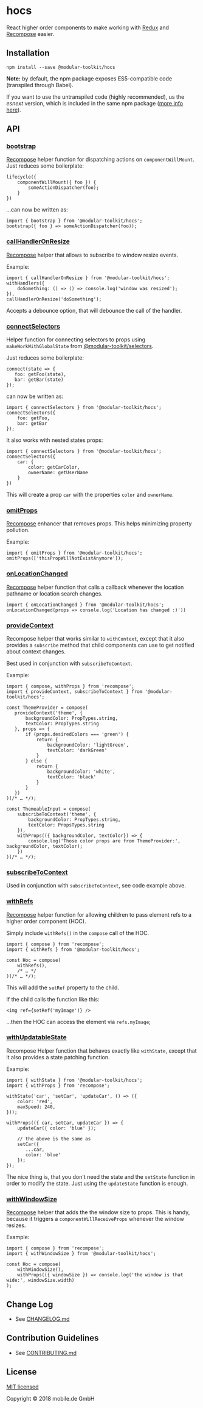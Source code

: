 # hocs

React higher order components to make working with [Redux](https://redux.js.org/) and 
[Recompose](https://github.com/acdlite/recompose) easier.

## Installation

    npm install --save @modular-toolkit/hocs

**Note:** by default, the npm package exposes ES5-compatible code (transpiled through Babel).

If you want to use the untranspiled code (highly recommended), us the *esnext* version, which is
included in the same npm package ([more info here](http://2ality.com/2017/06/pkg-esnext.html)).

## API

### [bootstrap](src/bootstrap.js)

[Recompose](https://github.com/acdlite/recompose) helper function for dispatching actions on `componentWillMount`.
Just reduces some boilerplate:

    lifecycle({
        componentWillMount({ foo }) {
            someActionDispatcher(foo);
        }
    })

…can now be written as:

    import { bootstrap } from '@modular-toolkit/hocs';
    bootstrap({ foo } => someActionDispatcher(foo));

### [callHandlerOnResize](src/callHandlerOnResize.js)


[Recompose](https://github.com/acdlite/recompose) helper that allows to subscribe to window resize events.

Example:

    import { callHandlerOnResize } from '@modular-toolkit/hocs';
    withHandlers({
        doSomething: () => () => console.log('window was resized');
    }),
    callHandlerOnResize('doSomething');

Accepts a debounce option, that will debounce the call of the handler.

### [connectSelectors](src/connectSelectors.js)

Helper function for connecting selectors to props using `makeWorkWithGlobalState`
from [@modular-toolkit/selectors](../selectors/README.md).

Just reduces some boilerplate:

    connect(state => {
       foo: getFoo(state),
       bar: getBar(state)
    });

can now be written as:

    import { connectSelectors } from '@modular-toolkit/hocs';
    connectSelectors({
        foo: getFoo,
        bar: getBar
    });

It also works with nested states props:

    import { connectSelectors } from '@modular-toolkit/hocs';
    connectSelectors({
        car: {
            color: getCarColor,
            ownerName: getUserName
        }
    })

This will create a prop `car` with the properties `color` and `ownerName`.

### [omitProps](src/omitProps.js)

[Recompose](https://github.com/acdlite/recompose) enhancer that removes props.
This helps minimizing property pollution.

Example:

    import { omitProps } from '@modular-toolkit/hocs';
    omitProps(['thisPropWillNotExistAnymore']);

### [onLocationChanged](src/onLocationChanged.js)


[Recompose](https://github.com/acdlite/recompose) helper function that calls a callback whenever the location pathname or location search changes.

    import { onLocationChanged } from '@modular-toolkit/hocs';
    onLocationChanged(props => console.log('Location has changed :)'))

### [provideContext](src/provideContext.js)

Recompose helper that works similar to `withContext`, except that it also provides a
`subscribe` method that child components can use to get notified about context changes.

Best used in conjunction with `subscribeToContext`.

Example:

    import { compose, withProps } from 'recompose';
    import { provideContext, subscribeToContext } from '@modular-toolkit/hocs';
    
    const ThemeProvider = compose(
       provideContext('theme', {
           backgroundColor: PropTypes.string,
           textColor: PropTypes.string
       }, props => {
           if (props.desiredColors === 'green') {
               return {
                   backgroundColor: 'lightGreen',
                   textColor: 'darkGreen'
               }
           } else {
               return {
                   backgroundColor: 'white',
                   textColor: 'black'
               }
           }
       })
    )(/* … */);

    const ThemeableInput = compose(
        subscribeToContext('theme', {
            backgroundColor: PropTypes.string,
            textColor: PropsTypes.string
        }),
        withProps(({ backgroundColor, textColor}) => {
            console.log('Those color props are from ThemeProvider:', backgroundColor, textColor);
        })
    )(/* … */);

### [subscribeToContext](src/subscribeToContext.js)

Used in conjunction with `subscribeToContext`, see code example above.

### [withRefs](src/withRefs.js)

[Recompose](https://github.com/acdlite/recompose) helper function for allowing children to pass element refs to a higher
order component (HOC).

Simply include `withRefs()` in the `compose` call of the HOC.

    import { compose } from 'recompose';
    import { withRefs } from '@modular-toolkit/hocs';
    
    const Hoc = compose(
        withRefs(),
        /* … */
    )(/* … */);

This will add the `setRef` property to the child.

If the child calls the function like this:

    <img ref={setRef('myImage')} />

…then the HOC can access the element via `refs.myImage`;

### [withUpdatableState](src/withUpdatableState.js)

Recompose Helper function that behaves exactly like `withState`, except that it also
provides a state patching function.

Example:

    import { withState } from '@modular-toolkit/hocs';
    import { withProps } from 'recompose';
    
    withState('car', 'setCar', 'updateCar', () => ({
        color: 'red',
        maxSpeed: 240,
    }));
    
    withProps(({ car, setCar, updateCar }) => {
        updateCar({ color: 'blue' });

        // the above is the same as
        setCar({
           ...car,
           color: 'blue'
        });
    });

The nice thing is, that you don't need the state and the `setState` function in order
to modify the state. Just using the `updateState` function is enough.

### [withWindowSize](src/withWindowSize.js)

[Recompose](https://github.com/acdlite/recompose) helper that adds the the window size to props.
This is handy, because it triggers a `componentWillReceiveProps` whenever the window resizes.

Example:

    import { compose } from 'recompose';
    import { withWindowSize } from '@modular-toolkit/hocs';
    
    const Hoc = compose(
        withWindowSize(),
        withProps(({ windowSize }) => console.log('the window is that wide:', windowSize.width)
    );

## Change Log

* See [CHANGELOG.md](CHANGELOG.md)

## Contribution Guidelines

* See [CONTRIBUTING.md](../../CONTRIBUTING.md)

## License

[MIT licensed](LICENSE)

Copyright © 2018 mobile.de GmbH
